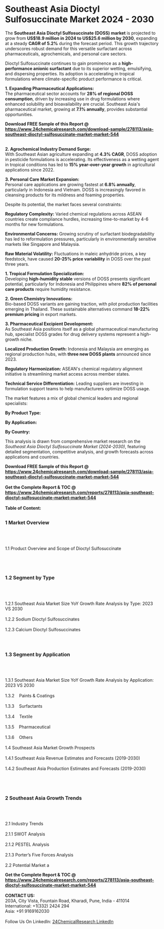 <h1>Southeast Asia Dioctyl Sulfosuccinate Market 2024 - 2030</h1><p>The <strong>Southeast Asia Dioctyl Sulfosuccinate (DOSS) market</strong> is projected to grow from <strong>US$18.9 million in 2024 to US$25.6 million by 2030</strong>, expanding at a steady <strong>CAGR of 5.2%</strong> during the forecast period. This growth trajectory underscores robust demand for this versatile surfactant across pharmaceuticals, agrochemicals, and personal care sectors.</p><p>Dioctyl Sulfosuccinate continues to gain prominence as a <strong>high-performance anionic surfactant</strong> due to its superior wetting, emulsifying, and dispersing properties. Its adoption is accelerating in tropical formulations where climate-specific product performance is critical.</p><p><strong>1. Expanding Pharmaceutical Applications:</strong><br>
The pharmaceutical sector accounts for <strong>28% of regional DOSS consumption</strong>, driven by increasing use in drug formulations where enhanced solubility and bioavailability are crucial. Southeast Asia's pharmaceutical market, growing at <strong>7.1% annually</strong>, provides substantial opportunities.</p><div><b>Download FREE Sample of this Report @ 
            <a href="https://www.24chemicalresearch.com/download-sample/278113/asia-southeast-dioctyl-sulfosuccinate-market-market-544">
            https://www.24chemicalresearch.com/download-sample/278113/asia-southeast-dioctyl-sulfosuccinate-market-market-544</a></b></div><br><p><strong>2. Agrochemical Industry Demand Surge:</strong><br>
With Southeast Asian agriculture expanding at <strong>4.3% CAGR</strong>, DOSS adoption in pesticide formulations is accelerating. Its effectiveness as a wetting agent in tropical conditions has led to <strong>15% year-over-year growth</strong> in agricultural applications since 2022.</p><p><strong>3. Personal Care Market Expansion:</strong><br>
Personal care applications are growing fastest at <strong>6.8% annually</strong>, particularly in Indonesia and Vietnam. DOSS is increasingly favored in cleansing products for its mildness and foaming properties.</p><p>Despite its potential, the market faces several constraints:</p><p><strong>Regulatory Complexity:</strong> Varied chemical regulations across ASEAN countries create compliance hurdles, increasing time-to-market by 4-6 months for new formulations.</p><p><strong>Environmental Concerns:</strong> Growing scrutiny of surfactant biodegradability has led to reformulation pressures, particularly in environmentally sensitive markets like Singapore and Malaysia.</p><p><strong>Raw Material Volatility:</strong> Fluctuations in maleic anhydride prices, a key feedstock, have caused <strong>20-25% price variability</strong> in DOSS over the past three years.</p><p><strong>1. Tropical Formulation Specialization:</strong><br>
Developing <strong>high-humidity stable</strong> versions of DOSS presents significant potential, particularly for Indonesia and Philippines where <strong>82% of personal care products</strong> require humidity resistance.</p><p><strong>2. Green Chemistry Innovations:</strong><br>
Bio-based DOSS variants are gaining traction, with pilot production facilities emerging in Thailand. These sustainable alternatives command <strong>18-22% premium pricing</strong> in export markets.</p><p><strong>3. Pharmaceutical Excipient Development:</strong><br>
As Southeast Asia positions itself as a global pharmaceutical manufacturing hub, specialist DOSS grades for drug delivery systems represent a high-growth niche.</p><p><strong>Localized Production Growth:</strong> Indonesia and Malaysia are emerging as regional production hubs, with <strong>three new DOSS plants</strong> announced since 2023.</p><p><strong>Regulatory Harmonization:</strong> ASEAN's chemical regulatory alignment initiative is streamlining market access across member states.</p><p><strong>Technical Service Differentiation:</strong> Leading suppliers are investing in formulation support teams to help manufacturers optimize DOSS usage.</p><p>The market features a mix of global chemical leaders and regional specialists:</p><p><strong>By Product Type:</strong></p><p><strong>By Application:</strong></p><p><strong>By Country:</strong></p><p>This analysis is drawn from comprehensive market research on the <em>Southeast Asia Dioctyl Sulfosuccinate Market (2024-2030)</em>, featuring detailed segmentation, competitive analysis, and growth forecasts across applications and countries.</p><div><b>Download FREE Sample of this Report @ 
            <a href="https://www.24chemicalresearch.com/download-sample/278113/asia-southeast-dioctyl-sulfosuccinate-market-market-544">
            https://www.24chemicalresearch.com/download-sample/278113/asia-southeast-dioctyl-sulfosuccinate-market-market-544</a></b></div><br><div><b>Get the Complete Report & TOC @ 
            <a href="https://www.24chemicalresearch.com/reports/278113/asia-southeast-dioctyl-sulfosuccinate-market-market-544">
            https://www.24chemicalresearch.com/reports/278113/asia-southeast-dioctyl-sulfosuccinate-market-market-544</a></b></div><br>
            <b>Table of Content:</b><p><h2><span style="font-size:16px"><strong>1 Market Overview&nbsp;&nbsp; &nbsp;</strong></span></h2><br />
<br />
<p>1.1 Product Overview and Scope of Dioctyl Sulfosuccinate&nbsp;</p><br />
<br />
<h2><strong><span style="font-size:16px">1.2 Segment by Type&nbsp;&nbsp; &nbsp;</span></strong></h2><br />
<br />
<p>1.2.1 Southeast Asia Market Size YoY Growth Rate Analysis by Type: 2023 VS 2030&nbsp;&nbsp; &nbsp;<br /><br />
1.2.2 Sodium Dioctyl Sulfosuccinates&nbsp;&nbsp; &nbsp;<br /><br />
1.2.3 Calcium Dioctyl Sulfosuccinates<br /><br />
<br />
<h2><span style="font-size:16px"><strong>1.3 Segment by Application&nbsp;&nbsp;</strong></span></h2><br />
<br />
<p>1.3.1 Southeast Asia Market Size YoY Growth Rate Analysis by Application: 2023 VS 2030&nbsp;&nbsp; &nbsp;<br /><br />
1.3.2&nbsp;&nbsp; &nbsp;Paints & Coatings<br /><br />
1.3.3&nbsp;&nbsp; &nbsp;Surfactants<br /><br />
1.3.4&nbsp;&nbsp; &nbsp;Textile<br /><br />
1.3.5&nbsp;&nbsp; &nbsp;Pharmaceutical<br /><br />
1.3.6&nbsp;&nbsp; &nbsp;Others<br /><br />
1.4 Southeast Asia Market Growth Prospects&nbsp;&nbsp; &nbsp;<br /><br />
1.4.1 Southeast Asia Revenue Estimates and Forecasts (2019-2030)&nbsp;&nbsp; &nbsp;<br /><br />
1.4.2 Southeast Asia Production Estimates and Forecasts (2019-2030)&nbsp;&nbsp;</p><br />
<br />
<h2><span style="font-size:16px"><strong>2 Southeast Asia Growth Trends&nbsp;&nbsp; &nbsp;</strong></span></h2><br />
<br />
<p>2.1 Industry Trends&nbsp;&nbsp; &nbsp;<br /><br />
2.1.1 SWOT Analysis&nbsp;&nbsp; &nbsp;<br /><br />
2.1.2 PESTEL Analysis&nbsp;&nbsp; &nbsp;<br /><br />
2.1.3 Porter&rsquo;s Five Forces Analysis&nbsp;&nbsp; &nbsp;<br /><br />
2.2 Potential Market a</p><div><b>Get the Complete Report & TOC @ 
            <a href="https://www.24chemicalresearch.com/reports/278113/asia-southeast-dioctyl-sulfosuccinate-market-market-544">
            https://www.24chemicalresearch.com/reports/278113/asia-southeast-dioctyl-sulfosuccinate-market-market-544</a></b></div><br><b>CONTACT US:</b><br>
            203A, City Vista, Fountain Road, Kharadi, Pune, India - 411014<br>
            International: +1(332) 2424 294<br>
            Asia: +91 9169162030 <br><br>
            Follow Us On LinkedIn: <a href="https://www.linkedin.com/company/24chemicalresearch/">24ChemicalResearch LinkedIn</a>